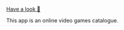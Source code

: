 [Have a look 👀](https://my-projet-gamepad.netlify.app/)

This app is an online video games catalogue.




